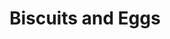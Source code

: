 ---
title: "Biscuits and Eggs"
price: "$10.00"
category: "Breakfast"
img: "src/images/menu/burrito.jpg"
desc: "Two egg, biscuits, bacon or links smothered in country gravy"
---